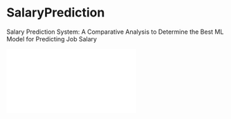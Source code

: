 # SalaryPrediction
Salary Prediction System: A Comparative Analysis to Determine the Best ML Model for Predicting Job Salary

<embed src="/Salary_prediction_system_WriteUp_JG.pdf" type="application/pdf">
